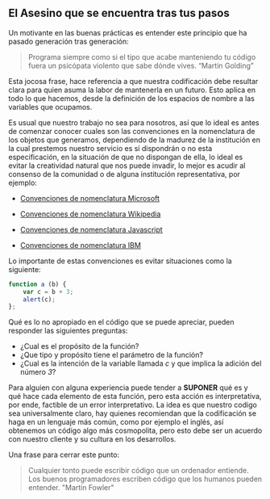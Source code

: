 ## **El Asesino que se encuentra tras tus pasos**

Un motivante en las buenas prácticas es entender este principio que ha pasado generación tras generación:

> Programa siempre como si el tipo que acabe manteniendo tu código fuera un psicópata violento que sabe dónde vives.
> “Martin Golding”

Esta jocosa frase, hace referencia a que nuestra codificación debe resultar clara para quien asuma la labor de mantenerla en un futuro.
Esto aplica en todo lo que hacemos, desde la definición de los espacios de nombre a las variables que ocupamos.
 
Es usual que nuestro trabajo no sea para nosotros, así que lo ideal es antes de comenzar conocer cuales son las convenciones en la nomenclatura de los objetos que generamos, dependiendo de la madurez de la institución en la cual prestemos nuestro servicio es sí dispondrán o no esta especificación, en la situación de que no dispongan de ella, lo ideal es evitar la creatividad natural que nos puede invadir, lo mejor es acudir al consenso de la comunidad o de alguna institución representativa, por ejemplo:
 
* [Convenciones de nomenclatura Microsoft](https://msdn.microsoft.com/es-es/library/cc467490(v=vs.71).aspx)
 
* [Convenciones de nomenclatura Wikipedia](https://es.wikipedia.org/wiki/Convenci%C3%B3n_de_nombres_(programaci%C3%B3n))
 
* [Convenciones de nomenclatura Javascript](http://snowdream.github.io/javascript-style-guide/javascript-style-guide/es/naming-conventions.html)
 
* [Convenciones de nomenclatura IBM](https://www.ibm.com/support/knowledgecenter/es/SSLVQG_7.0.1/datacollection_survey_reporter_ddita/datacollection/reporter/xml/naming_conventions.html)

Lo importante de estas convenciones es evitar situaciones como la siguiente:
 
<!-- language: lang-js -->
```javascript
function a (b) { 
    var c = b + 3; 
    alert(c); 
};
```

Qué es lo no apropiado en el código que se puede apreciar, pueden responder las siguientes preguntas:
- ¿Cual es el propósito de la función?
- ¿Que tipo y propósito tiene el parámetro de la función?
- ¿Cual es la intención de la variable llamada *c* y que implica la adición del número *3*?
 
Para alguien con alguna experiencia puede tender a **SUPONER** qué es y qué hace cada elemento de esta función, pero esta acción es interpretativa, por ende, factible de un error interpretativo. La idea es que nuestro codigo sea universalmente claro, hay quienes recomiendan que la codificación se haga en un lenguaje más común, como por ejemplo el inglés, así obtenemos un código algo más cosmopolita, pero esto debe ser un acuerdo con nuestro cliente y su cultura en los desarrollos.
 
Una frase para cerrar este punto:
> Cualquier tonto puede escribir código que un ordenador entiende. Los buenos programadores escriben código que los humanos pueden entender.
> "Martin Fowler"

